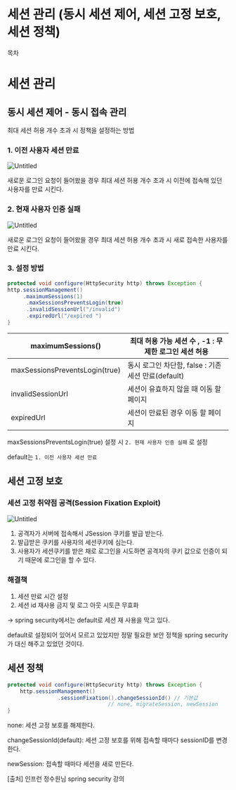 # 세션 관리 (동시 세션 제어, 세션 고정 보호, 세션 정책)

목차

# 세션 관리

## 동시 세션 제어 - 동시 접속 관리

최대 세션 허용 개수 초과 시  정책을 설정하는 방법

### 1. 이전 사용자 세션 만료

![Untitled](https://s3-us-west-2.amazonaws.com/secure.notion-static.com/783604b2-cc21-41bb-be5c-f2ce65e6d587/Untitled.png)

새로운 로그인 요청이 들어왔을 경우 최대 세션 허용 개수 초과 시 이전에 접속해 있던 사용자를 만료 시킨다.

### 2. 현재 사용자 인증 실패

![Untitled](https://s3-us-west-2.amazonaws.com/secure.notion-static.com/da7503b1-1a5b-4dc3-9f62-3f194a99f32b/Untitled.png)

새로운 로그인 요청이 들어왔을 경우 최대 세션 허용 개수 초과 시 새로 접속한 사용자를 만료 시킨다.

### 3. 설정 방법

```java
protected void configure(HttpSecurity http) throws Exception {     
http.sessionManagement()
	 .maximumSessions(1)                 
      .maxSessionsPreventsLogin(true) 
      .invalidSessionUrl("/invalid")       
      .expiredUrl("/expired ")  	       
}
```

| maximumSessions()  | 최대 허용 가능 세션 수 , -1 : 무제한 로그인 세션 허용 |
| --- | --- |
| maxSessionsPreventsLogin(true)  | 동시 로그인 차단함,  false : 기존 세션 만료(default) |
| invalidSessionUrl | 세션이 유효하지 않을 때 이동 할 페이지 |
| expiredUrl | 세션이 만료된 경우 이동 할 페이지 |

maxSessionsPreventsLogin(true) 설정 시 `2. 현재 사용자 인증 실패` 로 설정

default는 `1. 이전 사용자 세션 만료`

## 세션 고정 보호

### 세션 고정 취약점 공격(Session Fixation Exploit)

![Untitled](https://s3-us-west-2.amazonaws.com/secure.notion-static.com/a8e9e695-cf74-4779-8250-33a66ce05b97/Untitled.png)

1. 공격자가 서버에 접속해서 JSession 쿠키를 발급 받는다.
2. 발급받은 쿠키를 사용자의 세션쿠키에 심는다.
3. 사용자가 세션쿠키를 받은 채로 로그인을 시도하면 공격자의 쿠키 값으로 인증이 되기 때문에 로그인을 할 수 있다.

### 해결책

1. 세션 만료 시간 설정
2. 세션 id 재사용 금지 및 로그 아웃 시토큰 무효화

→ spring security에서는 default로 세션 재 사용을 막고 있다.

default로 설정되어 있어서 모르고 있었지만 정말 필요한 보안 정책을 spring security가 대신 해주고 있었던 것이다.

## 세션 정책

```java
protected void configure(HttpSecurity http) throws Exception {
	http.sessionManagement()
                .sessionFixation().changeSessionId() // 기본값
							    // none, migrateSession, newSession
}
```

none: 세션 고정 보호를 해제한다.

changeSessionId(default): 세션 고정 보호를 위해 접속할 때마다 sessionID를 변경한다.

newSession: 접속할 때마다 세션을 새로 만든다.

[출처] 인프런 정수원님 spring security 강의